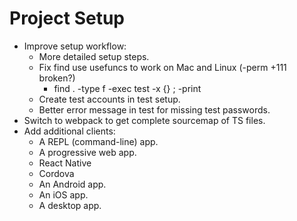 # Project Setup

- Improve setup workflow:
  - More detailed setup steps.
  - Fix find use usefuncs to work on Mac and Linux (-perm +111 broken?)
    - find . -type f -exec test -x {} \; -print
  - Create test accounts in test setup.
  - Better error message in test for missing test passwords.
- Switch to webpack to get complete sourcemap of TS files.
- Add additional clients:
  - A REPL (command-line) app.
  - A progressive web app.
  - React Native
  - Cordova
  - An Android app.
  - An iOS app.
  - A desktop app.
